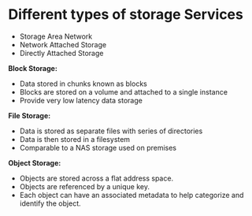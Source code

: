 # Different types of storage Services

- Storage Area Network
- Network Attached Storage
- Directly Attached Storage

**Block Storage:**
- Data stored in chunks known as blocks
- Blocks are stored on a volume and attached to a single instance
- Provide very low latency data storage

**File Storage:**
- Data is stored as separate files with series of directories
- Data is then stored in a filesystem
- Comparable to a NAS storage used on premises

**Object Storage:**
- Objects are stored across a flat address space.
- Objects are referenced by a unique key.
- Each object can have an associated metadata to help categorize and identify the object.
